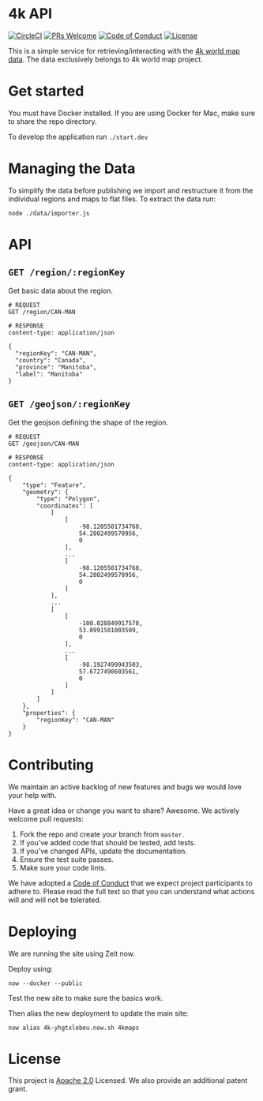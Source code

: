# 4k API

[![CircleCI](https://circleci.com/gh/smaclell/4k/tree/master.svg?style=svg)](https://circleci.com/gh/smaclell/4k/tree/master)
[![PRs Welcome](https://img.shields.io/badge/PRs-welcome-brightgreen.svg?style=flat-square)](http://makeapullrequest.com)
[![Code of Conduct](https://img.shields.io/badge/code%20of-conduct-ff69b4.svg?style=flat-square)](https://github.com/smaclell/4k/blob/master/CODE_OF_CONDUCT.md)
[![License](https://img.shields.io/badge/License-Apache%202.0-blue.svg)](https://opensource.org/licenses/Apache-2.0)

This is a simple service for retrieving/interacting with the [4k world map data](http://4kworldmap.com/). The data exclusively belongs to 4k world map project.

# Get started

You must have Docker installed. If you are using Docker for Mac, make sure to share the repo directory.

To develop the application run `./start.dev`

# Managing the Data

To simplify the data before publishing we import and restructure it from the individual regions and maps to flat files. To extract the data run:

```
node ./data/importer.js
```

# API

## `GET /region/:regionKey`

Get basic data about the region.

```http
# REQUEST
GET /region/CAN-MAN

# RESPONSE
content-type: application/json

{
  "regionKey": "CAN-MAN",
  "country": "Canada",
  "province": "Manitoba",
  "label": "Manitoba"
}
```

## `GET /geojson/:regionKey`

Get the geojson defining the shape of the region.

```http
# REQUEST
GET /geojson/CAN-MAN

# RESPONSE
content-type: application/json

{
    "type": "Feature",
    "geometry": {
        "type": "Polygon",
        "coordinates": [
            [
                [
                    -98.1205501734768,
                    54.2802499570956,
                    0
                ],
                ...
                [
                    -98.1205501734768,
                    54.2802499570956,
                    0
                ]
            ],
            ...
            [
                [
                    -100.028849917578,
                    53.0991501003509,
                    0
                ],
                ...
                [
                    -98.1927499943503,
                    57.6727498603561,
                    0
                ]
            ]
        ]
    },
    "properties": {
        "regionKey": "CAN-MAN"
    }
}
```

# Contributing

We maintain an active backlog of new features and bugs we would love your help with.

Have a great idea or change you want to share? Awesome. We actively welcome pull requests:

1. Fork the repo and create your branch from `master`.
2. If you've added code that should be tested, add tests.
3. If you've changed APIs, update the documentation.
4. Ensure the test suite passes.
5. Make sure your code lints.

We have adopted a [Code of Conduct]((https://github.com/smaclell/4k/blob/master/CODE_OF_CONDUCT.md)) that we expect project participants to adhere to. Please read the full text so that you can understand what actions will and will not be tolerated.

# Deploying

We are running the site using Zeit now.

Deploy using:

```
now --docker --public
```

Test the new site to make sure the basics work.

Then alias the new deployment to update the main site:

```
now alias 4k-yhgtxlebeu.now.sh 4kmaps
```

# License

This project is [Apache 2.0](https://github.com/smaclell/4k/blob/master/LICENSE.md) Licensed. We also provide an additional patent grant.
